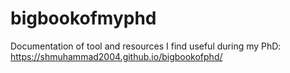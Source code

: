 # bigbookofmyphd

Documentation of tool and resources I find useful during my PhD: https://shmuhammad2004.github.io/bigbookofphd/
